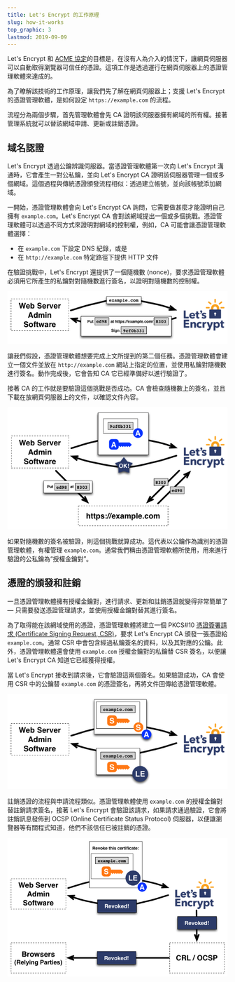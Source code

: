 ```yaml
---
title: Let's Encrypt 的工作原理
slug: how-it-works
top_graphic: 3
lastmod: 2019-09-09
---
```




Let's Encrypt 和 [ACME 協定](https://ietf-wg-acme.github.io/acme/)的目標是，在沒有人為介入的情況下，讓網頁伺服器可以自動取得瀏覽器可信任的憑證。這項工作是透過運行在網頁伺服器上的憑證管理軟體來達成的。

為了瞭解該技術的工作原理，讓我們先了解在網頁伺服器上；支援 Let's Encrypt 的憑證管理軟體，是如何設定 `https://example.com` 的流程。

流程分為兩個步驟，首先管理軟體會先 CA 證明該伺服器擁有網域的所有權。接著管理系統就可以替該網域申請、更新或註銷憑證。

## 域名認證

Let's Encrypt 透過公鑰辨識伺服器。當憑證管理軟體第一次向 Let's Encrypt 溝通時，它會產生一對公私鑰，並向 Let's Encrypt CA 證明該伺服器管理一個或多個網域。這個過程與傳統憑證頒發流程相似：透過建立帳號，並向該帳號添加網域。

一開始，憑證管理軟體會向 Let's Encrypt CA 詢問，它需要做甚麼才能證明自己擁有 `example.com`。Let's Encrypt CA 會對該網域提出一個或多個挑戰。憑證管理軟體可以透過不同方式來證明對網域的控制權，例如，CA 可能會讓憑證管理軟體選擇：

* 在 `example.com` 下設定 DNS 紀錄，或是
* 在 `http://example.com` 特定路徑下提供 HTTP 文件

在驗證挑戰中，Let's Encrypt 還提供了一個隨機數 (nonce)，要求憑證管理軟體必須用它所產生的私鑰對對隨機數進行簽名，以證明對隨機數的控制權。

<div class="howitworks-figure">
<img alt="Requesting challenges to validate example.com"
     src="/images/howitworks_challenge.png"/>
</div>

讓我們假設，憑證管理軟體想要完成上文所提到的第二個任務。憑證管理軟體會建立一個文件並放在 `http://example.com` 網站上指定的位置，並使用私鑰對隨機數進行簽名。動作完成後，它會告知 CA 它已經準備好以進行驗證了。

接著 CA 的工作就是要驗證這個挑戰是否成功。CA 會檢查隨機數上的簽名，並且下載在放網頁伺服器上的文件，以確認文件內容。

<div class="howitworks-figure">
<img alt="替 example.com 請求授權所需要的工作"
     src="/images/howitworks_authorization.png"/>
</div>

如果對隨機數的簽名被驗證，則這個挑戰就算成功。這代表以公鑰作為識別的憑證管理軟體，有權管理 `example.com`。通常我們稱由憑證管理軟體所使用，用來進行驗證的公私鑰為“授權金鑰對”。


## 憑證的頒發和註銷

一旦憑證管理軟體擁有授權金鑰對，進行請求、更新和註銷憑證就變得非常簡單了 — 只需要發送憑證管理請求，並使用授權金鑰對替其進行簽名。

為了取得能在該網域使用的憑證，憑證管理軟體將建立一個 PKCS#10 [憑證簽署請求 (Certificate Signing Request, CSR)](https://tools.ietf.org/html/rfc2986)，要求 Let's Encrypt CA 頒發一張憑證給 `example.com`。通常 CSR 中會包含經過私鑰簽名的資料，以及其對應的公鑰。此外，憑證管理軟體還會使用 `example.com` 授權金鑰對的私鑰替 CSR 簽名，以便讓 Let's Encrypt CA 知道它已經獲得授權。

當 Let's Encrypt 接收到請求後，它會驗證這兩個簽名。如果驗證成功，CA 會使用 CSR 中的公鑰替 `example.com` 的憑證簽名，再將文件回傳給憑證管理軟體。

<div class="howitworks-figure">
<img alt="替 example.com 申請憑證"
     src="/images/howitworks_certificate.png"/>
</div>

註銷憑證的流程與申請流程類似。憑證管理軟體使用 `example.com` 的授權金鑰對替註銷請求簽名，接著 Let's Encrypt 會驗證該請求，如果請求通過驗證，它會將註銷訊息發佈到 OCSP (Online Certificate Status Protocol) 伺服器，以便讓瀏覽器等有關程式知道，他們不該信任已被註銷的憑證。

<div class="howitworks-figure">
<img alt="註銷 example.com 憑證的流程"
     src="/images/howitworks_revocation.png"/>
</div>
